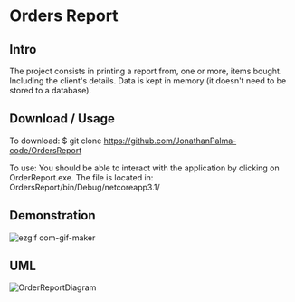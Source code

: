 # Orders Report

## Intro

The project consists in printing a report from, one or more, items bought. Including the client's details.
Data is kept in memory (it doesn't need to be stored to a database). 

## Download / Usage

To download: $ git clone https://github.com/JonathanPalma-code/OrdersReport

To use: You should be able to interact with the application by clicking on OrderReport.exe. The file is located in: OrdersReport/bin/Debug/netcoreapp3.1/

## Demonstration

![ezgif com-gif-maker](https://user-images.githubusercontent.com/55409351/76019320-6b76f280-5f19-11ea-813c-8483ec98d2f9.gif)

## UML

![OrderReportDiagram](https://user-images.githubusercontent.com/55409351/76022355-df67c980-5f1e-11ea-886f-8baee56b48c6.png)
